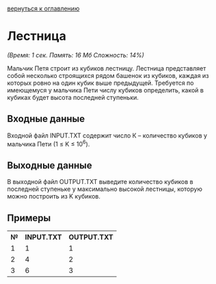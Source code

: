 <a href="/README.md">вернуться к оглавлению</a><br>

<h1>Лестница</h1>
<i>(Время: 1&nbsp;сек. Память: 16 Мб&nbsp;Сложность: 14%)</i>

<p class=text>
Мальчик Петя строит из кубиков лестницу. Лестница представляет собой несколько строящихся рядом башенок из кубиков, каждая из которых ровно на один кубик выше предыдущей. Требуется по имеющемуся у мальчика Пети числу кубиков определить, какой в кубиках будет высота последней ступеньки.
</p>

<h2>Входные данные</h2>

<p class=text>
Входной файл INPUT.TXT содержит число К – количество кубиков у мальчика Пети (1 &le; K &le; 10<sup>6</sup>).
</p>

<h2>Выходные данные</h2>

<p class=text>
В выходной файл OUTPUT.TXT выведите количество кубиков в последней ступеньке у максимально высокой лестницы, которую можно построить из K кубиков.
</p>

<h2>Примеры</h2>

<table>
<tr><th>№</th><th>INPUT.TXT</th><th>OUTPUT.TXT</th></tr>
<tr><td>1</td><td>1</td><td>1</td></tr>
<tr><td>2</td><td>4</td><td>2</td></tr>
<tr><td>3</td><td>6</td><td>3</td></tr>
</table>
